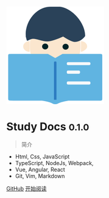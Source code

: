 ![logo](public/image/logo.svg)

# Study Docs <small>0.1.0</small>

> 简介

- Html, Css, JavaScript
- TypeScript, NodeJs, Webpack, 
- Vue, Angular, React
- Git, Vim, Markdown

[GitHub](https://github.com/karoldy/ohyes-notes.github.io/)
[开始阅读](#index)
